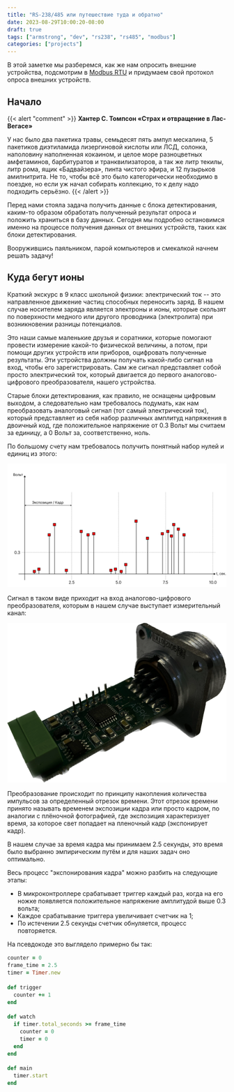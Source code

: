 ```yaml
---
title: "RS-238/485 или путешествие туда и обратно"
date: 2023-08-29T10:00:20-08:00
draft: true
tags: ["armstrong", "dev", "rs238", "rs485", "modbus"]
categories: ["projects"]
---
```


В этой заметке мы разберемся, как же нам опросить внешние устройства, подсмотрим в
[Modbus RTU](https://en.wikipedia.org/wiki/Modbus#Modbus_RTU_frame_format) и придумаем свой протокол опроса внешних устройств.

## Начало

{{< alert "comment" >}}
**Хантер С. Томпсон «Страх и отвращение в Лас-Вегасе»**

У нас было два пакетика травы, семьдесят пять ампул мескалина, 5 пакетиков диэтиламида лизергиновой кислоты или ЛСД, солонка, наполовину
наполненная кокаином, и целое море разноцветных амфетаминов, барбитуратов и транквилизаторов, а так же литр текилы, литр рома, ящик
«Бадвайзера», пинта чистого эфира, и 12 пузырьков амилнитрита. Не то, чтобы всё это было категорически необходимо в поездке, но если уж
начал собирать коллекцию, то к делу надо подходить серьёзно.
{{< /alert >}}

Перед нами стояла задача получить данные с блока детектирования, каким-то образом обработать полученный результат опроса и положить
храниться в базу данных. Сегодня мы подробно остановимся именно на процессе получения данных от внешних устройств, таких как блоки детектирования.

Вооружившись паяльником, парой компьютеров и смекалкой начнем решать задачу!

## Куда бегут ионы

Краткий экскурс в 9 класс школьной физики: электрический ток -- это направленное движение частиц способных переносить заряд. В нашем случае
носителем заряда является электроны и ионы, которые скользят по поверхности медного или другого проводника (электролита) при возникновении
разницы потенциалов.

Это наши самые маленькие друзья и соратники, которые помогают провести измерение какой-то физической величины, а потом, при помощи других
устройств или приборов, оцифровать полученные результаты. Эти устройства должны получать какой-либо сигнал на вход, чтобы его зарегистрировать.
Сам же сигнал представляет собой просто электрический ток, который двигается до первого аналогово-цифрового преобразователя, нашего устройства.

Старые блоки детектирования, как правило, не оснащены цифровым выходом, а следовательно нам требовалось подумать, как нам преобразовать
аналоговый сигнал (тот самый электрический ток), который представляет из себя набор различных амплитуд напряжения в двоичный код, где
положительное напряжение от 0.3 Вольт мы считаем за единицу, а 0 Вольт за, соответственно, ноль.

По большому счету нам требовалось получить понятный набор нулей и единиц из этого:

![График импульсов от БДМГ-41-01 распределенный по времени экспозиции](impulse_chart.png)

Сигнал в таком виде приходит на вход аналогово-цифрового преобразователя, которым в нашем случае выступает измерительный канал:

![Измерительный канал](asrc_back.webp)

Преобразование происходит по принципу накопления количества импульсов за определенный отрезок времени. Этот отрезок времени принято называть
временем экспозиции кадра или просто кадром, по аналогии с плёночной фотографией, где экспозиция характеризует время, за которое свет
попадает на пленочный кадр (экспонирует кадр).

В нашем случае за время кадра мы принимаем 2.5 секунды, это время было выбранно эмпирическим путём и для наших задач оно оптимально.

Весь процесс "экспонирования кадра" можно разбить на следующие этапы:

- В микроконтроллере срабатывает триггер каждый раз, когда на его ножке появляется положительное напряжение амплитудой выше 0.3 вольта;
- Каждое срабатывание триггера увеличивает счетчик на 1;
- По истечении 2.5 секунды счетчик обнуляется, процесс повторяется.

На псевдокоде это выглядело примерно бы так:

```ruby
counter = 0
frame_time = 2.5
timer = Timer.new

def trigger
  counter += 1
end

def watch
  if timer.total_seconds >= frame_time
    counter = 0
    timer = 0
  end
end

def main
  timer.start
end
```
